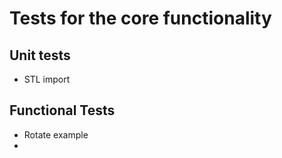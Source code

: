 # Tests for the core functionality

## Unit tests
- STL import

## Functional Tests
- Rotate example
- 